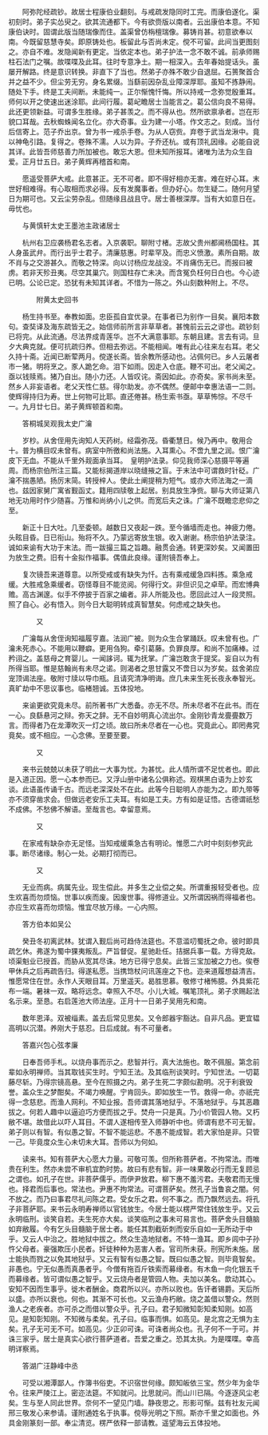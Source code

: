 <!-- { "loadSidebar": true } -->
　　阿弥陀经疏钞。故居士程康伯业翻刻。与戒疏发隐同时工完。而康伯遂化。渠初刻时。弟子实怂臾之。欲其流通都下。今有欲赍版以南者。云出康伯本意。不知康伯诀时。固谓此版当随瑞像而住。盖渠曾仿栴檀瑞像。募铸肖甚。初意欲奉以南。今既留慈慧寺矣。即原铸处也。板留此与否尚未定。傥不可留。此间当更图刻之。亦自不难。发隐闻新有更定。当依定本也。弟子护法一念不敢不诚。前承师赐柱石法门之嘱。故喋喋及此耳。往时专意净土。期一相深入。去年春始提话头。虽屡开解路。终是意识转换。非直下了当也。然弟子亦殊不敢少自退屈。石篑聚首合并之益不少。但尘劳无穷。身名累缀。当繇前因杂乱业障深厚耶。虽知不拣静闹。随处下手。终是工夫间断。未能纯一。正尔惭愧忏悔。所以持戒一念弥觉殷重耳。师何以开之使速出迷涂耶。此间行履。葛屺瞻居士当能言之。葛公信向良不易得。此还更领新益。可谓多生胜缘。弟子甚羡之。而不得从也。然所欲禀承者。岂在形貌口耳哉。去秋蜘蛛闻名立化。亦大奇事。业为建一小塔。作文志之。刻成。当付后信寄上。范子乔出京。曾为书一戒杀手卷。为从人窃赀。弃卷于武当龙湫中。竟以神龟引路。复得之。卷殊不濡。人以为异。子乔还杭。或有顶礼因缘。必能自说其详。此皆吾师慈善力所加被也。敢忘大恩。但未知所报耳。诸唯为法为众生自爱。正月廿五日。弟子黄辉再稽首和南。

　　愿遥受菩萨大戒。此意甚正。无不可者。即不得好相亦无害。难在好心耳。末世好相难得。有心取相而求必得。反有发魔事者。但办好心。勿生疑二。随何月望日为期可也。又云尘劳杂乱。但随缘且战且守。居士善根深厚。当有大如意日在。毋忧也。

　　与黄慎轩太史王墨池主政诸居士

　　杭州右卫应袭杨君名志者。入京袭职。聊附寸楮。志故父贵州都阃杨国柱。其人身虽武弁。而行出乎士君子。清廉慈惠。时辈罕及。而忠义愤激。素所自期。故不肖与之交游甚久。而敬之特深。向以讨杨应龙战没。不肖痛伤无已。而报曰被虏。若非天殄丑夷。尽空其巢穴。则国柱存亡未决。而含冤负枉何日白也。今心迹已明。公论已定。恐犹有未知其详者。不惜为一陈之。外山刻数种附上。不尽。

　　　　附黄太史回书

　　杨生持书至。奉教如面。忠臣孤自宜优录。在事者已为别作一目矣。襄阳本数句。查奘译及海东疏皆无之。始信师前所言非草草者。甚愧前云云之谬也。疏钞刻已将完。从此流通。尽法界成青莲华。岂不大满意事耶。东朝且建。言去有词。旦夕大典克就。便可抗疏归养。但相去弥远。不能相闻。唯有此心往来左右耳。老父久持十斋。近闻已断荤两月。傥遂长斋。皆余教所感动也。沾佩何已。乡人云屠者市一猪。明将烹之。豕人跪乞命。泪下如雨。因走入仓底。鞭不可出。老父闻之。亟以钱赎焉。猪乃自出。随小力还。人皆叹诧。斋因如此。亦奇矣。家书尚未至。然乡人非妄语者。老父天性仁慈。得尔助发。亦不偶然。便邮中幸惠法语一二则。使辉得持归为寿。世上何物可比耶。直还倦甚。杨生索书亟。草草怖悰。不尽千一。九月廿七日。弟子黄辉顿首和南。

　　答桐城吴观我太史广瀹

　　岁杪。从舍侄用先询知人天药树。经霜弥茂。昏衢慧日。候乃再中。敬用合十。普为横目叹未曾有。病室中所徼和尚法施。入耳熏心。不啻九里之润。恨广瀹皮下无血。不能从千里外觌面承当耳。　皇明护法录。仰见我师深心慈摄平等遍周。而杨宗伯所注三篇。又能标揭道岸以晓缝掖之盲。于末法中可谓救时针砭。广瀹不揣愚陋。扬厉末简。转授梓人。使此土阐提稍为短气。或亦大师法海之一滴也。兹因家舅广寓省觐函丈。籍用四牍敬上起居。别具放生净赀。聊与大师证第八地无功用时作少随喜。万惟和尚纳小儿之供。而宽后夫之诛。广瀹不既瞻恋悲仰之至。

　　新正十日大吐。几至委顿。越数日又夜起一跌。至今循墙而走也。神疲力倦。头眩目昏。日已衔山。殆将不久。乃蒙远寄放生银。收入谢谢。杨宗伯护法录注。诚如来谕有大功于末法。而一跋撮三篇之旨趣。融贯会通。转更深妙矣。又闻置田为放生之费。旧有十金拟作福事。偶值此良缘。谨附镜吾奉上。

　　复次镜吾来道尊意。以所受戒或有缺失为忏。古有乘戒缓急四料拣。乘急戒缓。大胜戒急乘缓者。窃怪尊目不能览阅。何得行文。非但识见之卓荦。而宏博典赡。高古渊邃。似手不停披于百家之编者。非人所能及也。愿回此过人一段灵照。照了自心。必有悟入。则今日大聪明转成真智慧矣。何虑戒之缺失也。

　　　　又

　　广瀹每从舍侄询知福履亨嘉。法润广被。则为众生合掌踊跃。叹未曾有也。广瀹未死赤心。不能用以鞭癖。更用刍狗。牵引葛藤。负罪良厚。和尚不加痛棒。过矜诩之。盖慈母之育婴儿。一闻誃诃。辄为抚掌。广瀹岂敢贪于提奖。妄自以为有所得当耶。惟是慈翰尚有未尽之诺。则渴者之思甘露又不啻日以为岁矣。兹舍弟应宠顶谒法座。敬附寸牍以导巾瓶。且请究清净明诲。庶几未来生死长夜永奉智光。真旷劫中不思议事也。临楮翘诚。五体投地。

　　来谕更欲究竟未尽。前所著书广大悉备。亦无不尽。所未尽者不在此书。而在一心。良繇悬河之辩。弥天之辞。无不自妙明真心流出尔。金刚钞青龙亹亹数万言。而得者乃在龙潭吹灭一灯之顷。故曰所未尽者在一心也。究竟此心。即罔弗究竟矣。或不相应。一心念佛。至要至要。

　　　　又

　　来书云兢兢以未获了明此一大事为忧。为甚忧。此人情所谓不足忧者也。即此是入道正因。愿一心本参而已。又浮山册中诸名公俱称述。观棋黑白语为上妙玄谈。此语虽传诵千古。而远老深深处不在此。此等今日聪明人亦能为之。即九带等亦不须穿凿求会。但做远老安乐工夫耳。有如是工夫。方有如是证悟。古德谓祇愁不成佛。不愁佛不解语。至哉言也。幸留意焉。

　　　　又

　　在家戒有缺杂亦无足怪。当知戒缓乘急古有明论。惟愿二六时中刻刻参究此事。断尽诸缘。制心一处。必期打彻而已。

　　　　又

　　无业而病。病属先业。现生偿此。并多生之业偿之矣。所谓重报轻受者也。应生欢喜而勿烦恼。世事以疾而废。因废世事。得修道业。又所谓因祸而得福者也。亦应生欢喜而勿烦恼。惟宜尽放万缘。一心内照。

　　答方伯本如吴公

　　癸丑冬初离武林。犹谓入觐后尚可趋侍法筵也。不意滥叨蜀抚之命。彼时即具疏乞休。弗遂为蜀中猓夷叛乱。严旨督促。星驰赴任。拮据兵事一载。方得克敌。顷渠魁业已授首。而胁从宽其尽诛。地方已得宁息矣。此皆三宝加被之力也。俟卷甲休兵之后再疏告归。得遂私愿。当携筇杖问讯莲座之下也。迩来道履想益清吉。惟愿常住在世。永作人天眼目耳。万里遥天。曷胜思慕。敬修寸楮怖臆。外具紫花布一端。暑袜一双。略将远念。幸照入不尽。小儿大珹。嘱笔顶礼。弟子求赐起法名示来。至恳。右启莲池大师法座。正月十一日弟子吴用先和南。

　　数年恩泽。双被缁素。盖去后常见思矣。又令郎器宇豁达。自非凡品。更宜韫高明以沉潜。养刚大于慈忍。日后成就。有不可量者。

　　答嘉兴包心弦孝廉

　　日奉吾师手札。以烧舟事而示之。悲智并行。真大法施也。敢不佩服。第念前辈如永明禅师。当其取钱买生时。宁知王法。及其临刑谈笑时。宁知世法。一切葛藤尽斩。乃得宗镜高悬。至今在照摄之内。弟子生死二字颇似勘明。况于利衰毁誉。盖众生之梦酣矣。不竭力唤醒。宁肯回头。即如放生一节。救得一命。亦祇完得一念慈悲。而渔人网利。不知业报。吾师谓其落地狱乎。不落地狱乎。与其恶趣拔之。何若人趣中以逼迫巧方便而拔之乎。焚舟一只是真。乃小价管园人物。又朽敝不堪。故借此以吓人耳目。不谓人遂相传至入师静听中也。师谓有悲不可无智。弟子则以有智。有似愚之智。不智不能运悲。不愚不能成智。若大家怕是非。只管一己。毕竟度众生心未切未大耳。吾师以为何如。

　　读来书。知有菩萨大心愿大力量。可敬可羡。但所称菩萨者。不拘常法。而唯贵在利生。然亦未尝不审机宜酌时势。故曰有悲有智。非一味果敢必行而无复顾忌之谓也。如孔子在世。非菩萨儒乎。而伊尹放君。柳下惠不羞污君。夫敬君而无慢也。择君而后事也。常法也。尹惠不拘常法。可谓菩萨矣。然孔子当鲁哀之闇。何不放之。而乃曰事君尽礼问陈之君。受女乐之君。何不事之。而乃飘然远去。将孔子非菩萨耶。来书云永明寿禅师以官钱放生。今居士能以楞严常住钱放生乎。又云永明临刑。谈笑自若。夫生死亦大矣。谈笑临刑之事未可易言也。菩萨舍头目髓脑如弃敝履。今有乞头目髓脑于居士者。能任其割截斫刺而安乐自如一无所动于中乎。又云人中治之。胜地狱中拔之。然众生造地狱者。不特一渔耳。即乡闾中子孙忤父母者。豪强欺压小民者。奸徒种种为恶害人者。官司所未获。刑宪所未施。居士能执而戮之以免其地狱乎。又云有智有似愚之智。既曰似愚之智。则毕竟智矣。非愚也。宁无似愚而真愚者乎。今僧有拖百斤铁索而募缘者。有木鱼一向化银五千而募缘者。皆可谓似愚之智乎。又云烧舟者是管园人物。夫加以美名。歆动其心。安知不因而生事乎。徙木者酬金。商君所以兴。亦所以败也。告讦者锡爵。天后所以盛。亦所以衰也。何也。其渐不可长也。又云渔舟朽敝。烧之盖借以警众。然则渔人之老疾者。亦可杀之而借以警众乎。孔子曰。君子知微知彰知柔知刚。如高见。是知彰知刚。不知微与柔矣。孔子曰。临事而惧。如高见。是北宫之无惧为主矣。孔子无可无不可。如高见。少正卯可诛。可诛者尚众也。孔子何不一于可。并诛三家乎。居士是真实心欲行菩萨道者。吾爱之重之。恐其太执。为是喋喋。幸高明详察焉。

　　答湖广汪静峰中丞

　　可受以湘潭鄙人。作簿书俗吏。不识宿世何缘。颇知皈依三宝。然少年为金华令。往来严陵江上。密迩法筵。不知就问。比思就问。而山川已隔。今逐逐风尘老矣。生与至人同此世界。奈何不一望见门墙。静夜思之。形影可惭。兹有社友元闻邢三敬发心来参请。谨附通姓名于执事。傥辱光明之下照。斯亦千里之如面也。外具金刚篆刻一部。奉尘清览。楞严依释一部请教。遥望海云五体投地。

